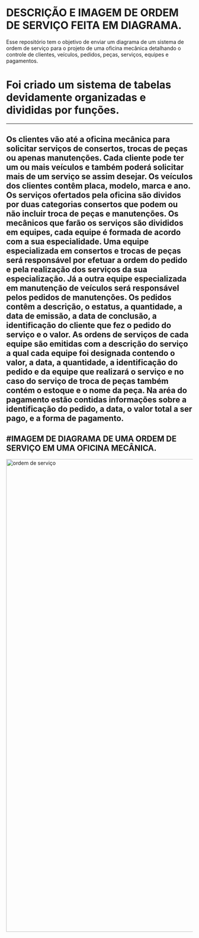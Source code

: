 # DESCRIÇÃO E IMAGEM DE ORDEM DE SERVIÇO FEITA EM DIAGRAMA.
Esse repositório tem o objetivo de enviar um diagrama de um sistema de ordem de serviço para o projeto de uma oficina mecânica detalhando o controle de clientes, veículos, pedidos, peças, serviços, equipes e pagamentos.
# Foi criado um sistema de tabelas devidamente organizadas e divididas por funções.
---
Os clientes vão até a oficina mecânica para solicitar serviços de consertos, trocas de peças ou apenas manutenções.
Cada cliente pode ter um ou mais veículos e também poderá solicitar mais de um serviço se assim desejar.
Os veículos dos clientes contêm placa, modelo, marca e ano.
Os serviços ofertados pela oficina são dividos por duas categorias consertos que podem ou não incluir troca de peças e manutenções.
Os mecânicos que farão os serviços são divididos em equipes, cada equipe é formada de acordo com a sua especialidade.
Uma equipe especializada em consertos e trocas de peças será responsável por efetuar a ordem do pedido e pela realização dos serviços da sua especialização.
Já a outra equipe especializada em manutenção de veículos será responsável pelos pedidos de manutenções.
Os pedidos contêm a descrição, o estatus, a quantidade, a data de emissão, a data de conclusão, a identificação do cliente que fez o pedido do serviço e o valor.
As ordens de serviços de cada equipe são emitidas com a descrição do serviço a qual cada equipe foi designada contendo o valor, a data, a quantidade, a identificação do pedido e da equipe que realizará o serviço e no caso do serviço de troca de peças também contém o estoque e o nome da peça.
Na aréa do pagamento estão contidas informações sobre a identificação do pedido, a data, o valor total a ser pago, e a forma de pagamento.
---
#IMAGEM DE DIAGRAMA DE UMA ORDEM DE SERVIÇO EM UMA OFICINA MECÂNICA.
---
<img width="795" height="1271" alt="ordem de serviço" src="https://github.com/user-attachments/assets/4f684017-7f88-45cf-acb2-0fa4ba7374b9" />
